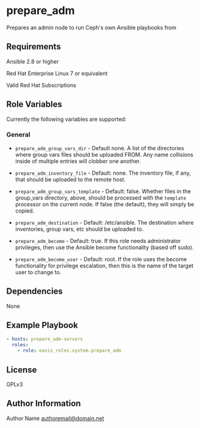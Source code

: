 prepare_adm
===========

Prepares an admin node to run Ceph's own Ansible playbooks from

Requirements
------------

Ansible 2.8 or higher

Red Hat Enterprise Linux 7 or equivalent

Valid Red Hat Subscriptions

Role Variables
--------------

Currently the following variables are supported:

### General

* `prepare_adm_group_vars_dir` - Default none. A list of the
  directories where group vars files should be uploaded FROM. Any name collisions
  inside of multiple entries will clobber one another.
* `prepare_adm_inventory_file` - Default: none. The inventory file, if any,
  that should be uploaded to the remote host.
* `prepare_adm_group_vars_template` - Default: false. Whether files in the
  group\_vars directory, above, should be processed with the `template`
  processor on the current node. If false (the default), they will simply be
  copied.
* `prepare_adm_destination` - Default: /etc/ansible. The destination where
  inventories, group vars, etc should be uploaded to.

* `prepare_adm_become` - Default: true. If this role needs administrator
  privileges, then use the Ansible become functionality (based off sudo).
* `prepare_adm_become_user` - Default: root. If the role uses the become
  functionality for privilege escalation, then this is the name of the target
  user to change to.

Dependencies
------------

None

Example Playbook
----------------

```yaml
- hosts: prepare_adm-servers
  roles:
    - role: oasis_roles.system.prepare_adm
```

License
-------

GPLv3

Author Information
------------------

Author Name <authoremail@domain.net>
